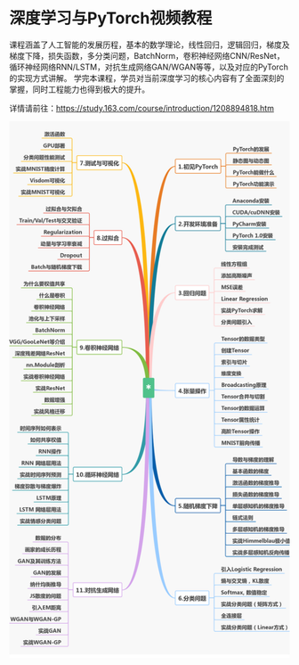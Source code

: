 # 深度学习与PyTorch视频教程

课程涵盖了人工智能的发展历程，基本的数学理论，线性回归，逻辑回归，梯度及梯度下降，损失函数，多分类问题，BatchNorm，卷积神经网络CNN/ResNet，循环神经网络RNN/LSTM，对抗生成网络GAN/WGAN等等，以及对应的PyTorch的实现方式讲解。
学完本课程，学员对当前深度学习的核心内容有了全面深刻的掌握，同时工程能力也得到极大的提升。

详情请前往：https://study.163.com/course/introduction/1208894818.htm


![课程介绍](课程介绍/content.png)





